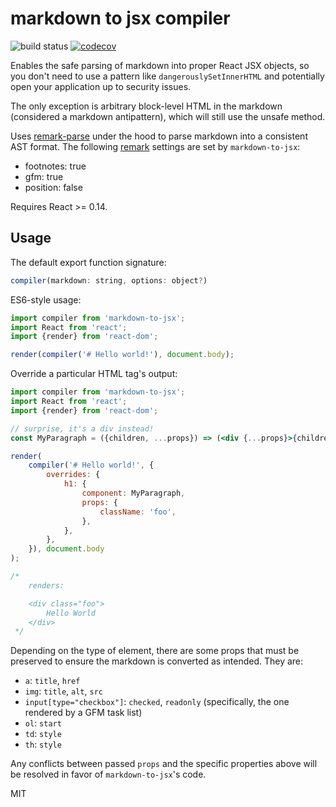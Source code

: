 # markdown to jsx compiler

![build status](https://api.travis-ci.org/yaycmyk/markdown-to-jsx.svg) [![codecov](https://codecov.io/gh/yaycmyk/markdown-to-jsx/branch/master/graph/badge.svg)](https://codecov.io/gh/yaycmyk/markdown-to-jsx)

Enables the safe parsing of markdown into proper React JSX objects, so you don't need to use a pattern like `dangerouslySetInnerHTML` and potentially open your application up to security issues.

The only exception is arbitrary block-level HTML in the markdown (considered a markdown antipattern), which will still use the unsafe method.

Uses [remark-parse](https://github.com/wooorm/remark-parse) under the hood to parse markdown into a consistent AST format. The following [remark](https://github.com/wooorm/remark) settings are set by `markdown-to-jsx`:

- footnotes: true
- gfm: true
- position: false

Requires React >= 0.14.

## Usage

The default export function signature:

```js
compiler(markdown: string, options: object?)
```

ES6-style usage:

```js
import compiler from 'markdown-to-jsx';
import React from 'react';
import {render} from 'react-dom';

render(compiler('# Hello world!'), document.body);
```

Override a particular HTML tag's output:

```jsx
import compiler from 'markdown-to-jsx';
import React from 'react';
import {render} from 'react-dom';

// surprise, it's a div instead!
const MyParagraph = ({children, ...props}) => (<div {...props}>{children}</div>);

render(
    compiler('# Hello world!', {
        overrides: {
            h1: {
                component: MyParagraph,
                props: {
                    className: 'foo',
                },
            },
        },
    }), document.body
);

/*
    renders:

    <div class="foo">
        Hello World
    </div>
 */
```

Depending on the type of element, there are some props that must be preserved to ensure the markdown is converted as intended. They are:

- `a`: `title`, `href`
- `img`: `title`, `alt`, `src`
- `input[type="checkbox"]`: `checked`, `readonly` (specifically, the one rendered by a GFM task list)
- `ol`: `start`
- `td`: `style`
- `th`: `style`

Any conflicts between passed `props` and the specific properties above will be resolved in favor of `markdown-to-jsx`'s code.

MIT
